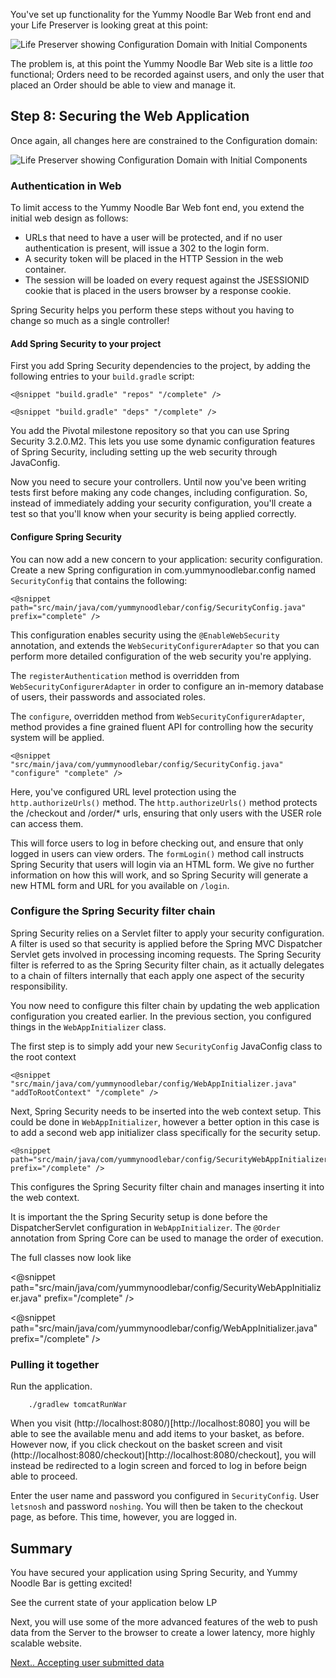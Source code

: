 You've set up functionality for the Yummy Noodle Bar Web front end and your Life Preserver is looking great at this point:

![Life Preserver showing Configuration Domain with Initial Components](../images/life-preserver-rest-domain-and-controllers-and-core-domain-and-config-domain-initial-zoom-out.png)

The problem is, at this point the Yummy Noodle Bar Web site is a little *too* functional; Orders need to be recorded against users, and only the user that placed an Order should be able to view and manage it.

## Step 8: Securing the Web Application

Once again, all changes here are constrained to the Configuration domain:

![Life Preserver showing Configuration Domain with Initial Components](../images/life-preserver-initial-config-domain-focus.png)


### Authentication in Web

To limit access to the Yummy Noodle Bar Web font end, you extend the initial web design as follows:

* URLs that need to have a user will be protected, and if no user authentication is present, will issue a 302 to the login form.
* A security token will be placed in the HTTP Session in the web container.
* The session will be loaded on every request against the JSESSIONID cookie that is placed in the users browser by a response cookie.

Spring Security helps you perform these steps without you having to change so much as a single controller!

#### Add Spring Security to your project

First you add Spring Security dependencies to the project, by adding the following entries to your `build.gradle` script:

    <@snippet "build.gradle" "repos" "/complete" />
    
    <@snippet "build.gradle" "deps" "/complete" />

You add the Pivotal milestone repository so that you can use Spring Security 3.2.0.M2. This lets you use some dynamic configuration features of Spring Security, including setting up the web security through JavaConfig.

Now you need to secure your controllers. Until now you've been writing tests first before making any code changes, including configuration. So, instead of immediately adding your security configuration, you'll create a test so that you'll know when your security is being applied correctly.


#### Configure Spring Security

You can now add a new concern to your application: security configuration. Create a new Spring configuration in com.yummynoodlebar.config named `SecurityConfig` that contains the following:

    <@snippet path="src/main/java/com/yummynoodlebar/config/SecurityConfig.java" prefix="complete" />

This configuration enables security using the `@EnableWebSecurity` annotation, and extends the `WebSecurityConfigurerAdapter` so that you can perform more detailed configuration of the web security you're applying.

The `registerAuthentication` method is overridden from `WebSecurityConfigurerAdapter` in order to configure an in-memory database of users, their passwords and associated roles.

The `configure`, overridden method from `WebSecurityConfigurerAdapter`, method provides a fine grained fluent API for controlling how the security system will be applied.

    <@snippet "src/main/java/com/yummynoodlebar/config/SecurityConfig.java" "configure" "complete" />

Here, you've configured URL level protection using the `http.authorizeUrls()` method. The `http.authorizeUrls()` method protects the /checkout and /order/* urls, ensuring that only users with the USER role can access them.  

This will force users to log in before checking out, and ensure that only logged in users can view orders.  The `formLogin()` method call instructs Spring Security that users will login via an HTML form.  We give no further information on how this will work, and so Spring Security will generate a new HTML form and URL for you available on `/login`.


### Configure the Spring Security filter chain

Spring Security relies on a Servlet filter to apply your security configuration. A filter is used so that security is applied before the Spring MVC Dispatcher Servlet gets involved in processing incoming requests. The Spring Security filter is referred to as the Spring Security filter chain, as it actually delegates to a chain of filters internally that each apply one aspect of the security responsibility.

You now need to configure this filter chain by updating the web application configuration you created earlier. In the previous section, you configured things in the `WebAppInitializer` class.

The first step is to simply add your new `SecurityConfig` JavaConfig class to the root context

    <@snippet "src/main/java/com/yummynoodlebar/config/WebAppInitializer.java" "addToRootContext" "/complete" />

Next, Spring Security needs to be inserted into the web context setup.   This could be done in `WebAppInitializer`, however a better option in this case is to add a second web app initializer class specifically for the security setup.

    <@snippet path="src/main/java/com/yummynoodlebar/config/SecurityWebAppInitializer.java" prefix="/complete" />

This configures the Spring Security filter chain and manages inserting it into the web context.

It is important the the Spring Security setup is done before the DispatcherServlet configuration in `WebAppInitializer`.  The `@Order` annotation from Spring Core can be used to manage the order of execution.

The full classes now look like

<@snippet path="src/main/java/com/yummynoodlebar/config/SecurityWebAppInitializer.java" prefix="/complete" />

<@snippet path="src/main/java/com/yummynoodlebar/config/WebAppInitializer.java" prefix="/complete" />

### Pulling it together

Run the application.

```
    ./gradlew tomcatRunWar
```

When you visit (http://localhost:8080/)[http://localhost:8080] you will be able to see the available menu and add items to your basket, as before.  However now, if you click checkout on the basket screen and visit (http://localhost:8080/checkout)[http://localhost:8080/checkout], you will instead be redirected to a login screen and forced to log in before beign able to proceed.

Enter the user name and password you configured in `SecurityConfig`.  User `letsnosh` and password `noshing`.  You will then be taken to the checkout page, as before.  This time, however, you are logged in.

## Summary

You have secured your application using Spring Security, and Yummy Noodle Bar is getting excited!

See the current state of your application below LP

Next, you will use some of the more advanced features of the web to push data from the Server to the browser to create a lower latency, more highly scalable website.

[Next.. Accepting user submitted data](../7/)
